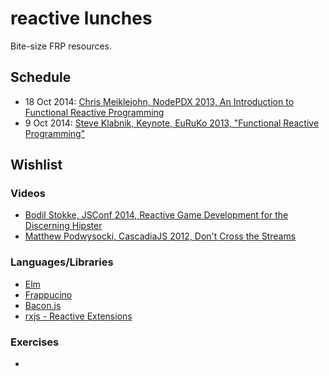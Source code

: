 reactive lunches
================

Bite-size FRP resources.

## Schedule

- 18 Oct 2014: [Chris Meiklejohn, NodePDX 2013, An Introduction to Functional Reactive Programming](https://www.youtube.com/watch?v=ZOCCzDNsAtI)
- 9 Oct 2014: [Steve Klabnik, Keynote, EuRuKo 2013, "Functional Reactive Programming"](https://www.youtube.com/watch?v=0qv3hWgC950)


## Wishlist

### Videos

- [Bodil Stokke, JSConf 2014, Reactive Game Development for the Discerning Hipster](https://www.youtube.com/watch?v=x8mmAu7ZR9Y)
- [Matthew Podwysocki, CascadiaJS 2012, Don't Cross the Streams](https://www.youtube.com/watch?v=FqBq4uoiG0M)

### Languages/Libraries

- [Elm](http://elm-lang.org/)
- [Frappucino](https://github.com/steveklabnik/frappuccino)
- [Bacon.js](http://baconjs.github.io/)
- [rxjs - Reactive Extensions](https://rxjs.codeplex.com/)

### Exercises

- 